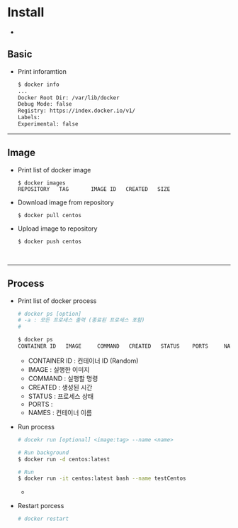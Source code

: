 # Install

* 
    ```
    ```

## Basic
* Print inforamtion
    ```sh
    $ docker info
    ...
    Docker Root Dir: /var/lib/docker
    Debug Mode: false
    Registry: https://index.docker.io/v1/
    Labels:
    Experimental: false

    ```



---

## Image
* Print list of docker image
    ```
    $ docker images
    REPOSITORY   TAG       IMAGE ID   CREATED   SIZE
    ```

* Download image from repository
    ```
    $ docker pull centos
    ```

* Upload image to repository
    ```
    $ docker push centos
    ```
</br>


---
## Process
* Print list of docker process
    ```bash
    # docker ps [option]
    # -a : 모든 프로세스 출력 (종료된 프로세스 포함)
    # 

    $ docker ps
    CONTAINER ID   IMAGE     COMMAND   CREATED   STATUS    PORTS     NAMES
    ```
    - CONTAINER ID : 컨테이너 ID (Random)
    - IMAGE : 실행한 이미지
    - COMMAND : 실행할 명령
    - CREATED : 생성된 시간
    - STATUS : 프로세스 상태
    - PORTS : 
    - NAMES : 컨테이너 이름

* Run process
    ```sh
    # docekr run [optional] <image:tag> --name <name>

    # Run background
    $ docker run -d centos:latest

    # Run 
    $ docker run -it centos:latest bash --name testCentos
    ```
    * 

* Restart porcess
    ```sh
    # docker restart 
    ```

</br>


